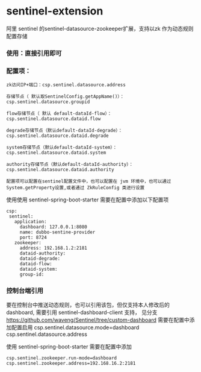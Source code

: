 # sentinel-extension
阿里 sentinel 的sentinel-datasource-zookeeper扩展，支持以zk 作为动态规则配置存储  

### 使用：直接引用即可  

### 配置项：
    zk访问IP+端口：csp.sentinel.datasource.address 
        
    存储节点（ 默认取SentinelConfig.getAppName()）：csp.sentinel.datasource.groupid
        
    flow存储节点（ 默认 default-dataId-flow）：csp.sentinel.datasource.dataid.flow
        
    degrade存储节点（默认default-dataId-degrade）：csp.sentinel.datasource.dataid.degrade
        
    system存储节点（默认default-dataId-system）：csp.sentinel.datasource.dataid.system
        
    authority存储节点（默认default-dataId-authority）：csp.sentinel.datasource.dataid.authority

    配置项可以配置在sentinel配置文件中，也可以配置在 jvm 环境中，也可以通过System.getProperty设置,或者通过 ZkRuleConfig 类进行设置

  使用使用 sentinel-spring-boot-starter 需要在配置中添加以下配置项
 ```
 csp:
  sentinel:
    application:
      dashboard: 127.0.0.1:8080
      name: dubbo-sentine-provider
      port: 8724
    zookeeper:
      address: 192.168.1.2:2181
      dataid-authority: 
      dataid-degrade: 
      dataid-flow: 
      dataid-system: 
      group-id: 
 ```
  
### 控制台端引用
要在控制台中推送动态规则，也可以引用该包，但仅支持本人修改后的 dashboard, 需要引用 sentinel-dashboard-client 支持，
见分支 https://github.com/waveng/Sentinel/tree/custom-dashboard
需要在配置中添加配置启用
csp.sentinel.datasource.mode=dashboard
csp.sentinel.datasource.address 

使用 sentinel-spring-boot-starter 需要在配置中添加
```
csp.sentinel.zookeeper.run-mode=dashboard
csp.sentinel.zookeeper.address=192.168.16.2:2181
```